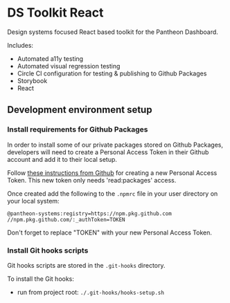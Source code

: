 # DS Toolkit React

Design systems focused React based toolkit for the Pantheon Dashboard.

Includes:

- Automated a11y testing
- Automated visual regression testing
- Circle CI configuration for testing & publishing to Github Packages
- Storybook
- React

## Development environment setup

### Install requirements for Github Packages

In order to install some of our private packages stored on Github Packages, developers will need to create a Personal Access Token in their Github account and add it to their local setup.

Follow [these instructions from Github](https://docs.github.com/en/authentication/keeping-your-account-and-data-secure/creating-a-personal-access-token) for creating a new Personal Access Token. This new token only needs 'read:packages' access.

Once created add the following to the `.npmrc` file in your user directory on your local system:

```
@pantheon-systems:registry=https://npm.pkg.github.com
//npm.pkg.github.com/:_authToken=TOKEN
```

Don't forget to replace "TOKEN" with your new Personal Access Token.

### Install Git hooks scripts

Git hooks scripts are stored in the `.git-hooks` directory.

To install the Git hooks:

- run from project root: `./.git-hooks/hooks-setup.sh`
